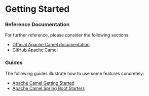 # Getting Started

### Reference Documentation
For further reference, please consider the following sections:

* [Official Apache Camel documentation](https://camel.apache.org/docs/)
* [GitHub Apache Camel](https://github.com/apache/camel)

### Guides
The following guides illustrate how to use some features concretely:

* [Apache Camel Getting Started](https://camel.apache.org/camel-core/getting-started/index.html)
* [Apache Camel Spring Boot Starters](https://camel.apache.org/camel-spring-boot/4.10.x/)
